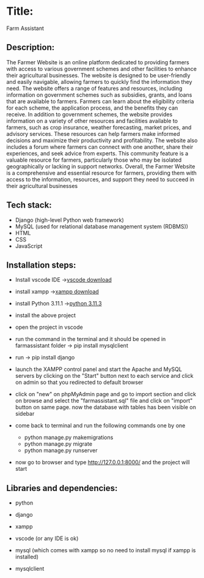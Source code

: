 # Title:
Farm Assistant


## Description:
The Farmer Website is an online platform dedicated to providing farmers with access to various government schemes and other facilities to enhance their agricultural businesses. The website is designed to be user-friendly and easily navigable, allowing farmers to quickly find the information they need.
The website offers a range of features and resources, including information on government schemes such as subsidies, grants, and loans that are available to farmers. Farmers can learn about the eligibility criteria for each scheme, the application process, and the benefits they can receive.
In addition to government schemes, the website provides information on a variety of other resources and facilities available to farmers, such as crop insurance, weather forecasting, market prices, and advisory services. These resources can help farmers make informed decisions and maximize their productivity and profitability.
The website also includes a forum where farmers can connect with one another, share their experiences, and seek advice from experts. This community feature is a valuable resource for farmers, particularly those who may be isolated geographically or lacking in support networks.
Overall, the Farmer Website is a comprehensive and essential resource for farmers, providing them with access to the information, resources, and support they need to succeed in their agricultural businesses


## Tech stack:
* Django (high-level Python web framework)
* MySQL (used for relational database management system (RDBMS))
* HTML
* CSS
* JavaScript

## Installation steps:

* Install vscode IDE    ->[vscode download](https://code.visualstudio.com/Download)

* install xampp   ->[xampp download](https://downloads.sourceforge.net/project/xampp/XAMPP%20Windows/7.3.33/xampp-portable-windows-x64-7.3.33-0-VC15-installer.exe?ts=gAAAAABjdOY_mJ1ufb-T1DCTb9nWaH84b2ittwQDhlvUyYzGnV-lnyyP9Y4CJBAp1eUHbykLNF5EvzKA5V2jYQUAUPTK5Ia7qg%3D%3D&use_mirror=onboardcloud&r=)

* install Python 3.11.1  ->[python 3.11.3](https://www.python.org/downloads/)

* install the above project

* open the project in vscode

* run the command in the terminal and it should be opened in farmassistant folder -> pip install mysqlclient

* run -> pip install django 

* launch the XAMPP control panel and start the Apache and MySQL servers by clicking on the "Start" button next to each service and click on admin so that you redirected to default browser

* click on "new" on phpMyAdmin page and go to import section and click on browse and select the "farmassistant.sql" file and click on "import" button on same page. now the database with tables has been visible on sidebar

* come back to terminal and run the following commands one by one
   * python manage.py makemigrations
   * python manage.py migrate
   * python manage.py runserver

* now go to browser and type http://127.0.0.1:8000/ and the project will start


## Libraries and dependencies:
* python

* django

* xampp 

* vscode (or any IDE is ok)

* mysql (which comes with xampp so no need to install mysql if xampp is installed)

* mysqlclient